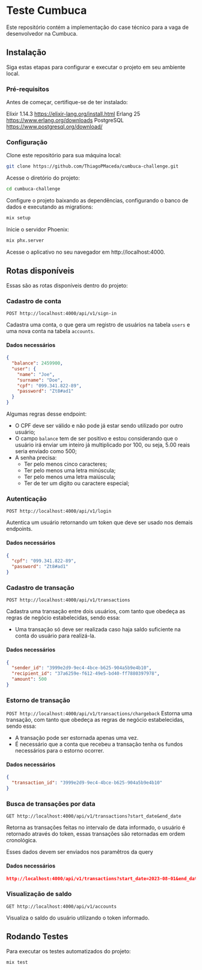 # Teste Cumbuca
Este repositório contém a implementação do case técnico para a vaga de desenvolvedor na Cumbuca.

## Instalação
Siga estas etapas para configurar e executar o projeto em seu ambiente local.

### Pré-requisitos
Antes de começar, certifique-se de ter instalado:

Elixir 1.14.3 https://elixir-lang.org/install.html
Erlang 25 https://www.erlang.org/downloads
PostgreSQL https://www.postgresql.org/download/


### Configuração
Clone este repositório para sua máquina local:

```bash
git clone https://github.com/ThiagoPMaceda/cumbuca-challenge.git
```

Acesse o diretório do projeto:

```bash
cd cumbuca-challenge 
```

Configure o projeto baixando as dependências, configurando o banco de dados e executando as migrations:

```bash
mix setup
```

Inicie o servidor Phoenix:

```bash
mix phx.server
```
Acesse o aplicativo no seu navegador em http://localhost:4000.

## Rotas disponíveis

Essas são as rotas disponíveis dentro do projeto:

### Cadastro de conta
`POST http://localhost:4000/api/v1/sign-in`

Cadastra uma conta, o que gera um registro de usuários na tabela `users` e uma nova conta na tabela `accounts`.

#### Dados necessários
```json
{
  "balance": 2459900,
  "user": {
    "name": "Joe",
    "surname": "Doe",
    "cpf": "099.341.822-89",
    "password": "Zt8#ad1"
  }
}
```

Algumas regras desse endpoint:
- O CPF deve ser válido e não pode já estar sendo utilizado por outro usuário; 
- O campo `balance` tem de ser positivo e estou considerando que o usuário irá enviar um inteiro já multiplicado por 100, ou seja, 5.00 reais seria enviado como 500;
- A senha precisa: 
  - Ter pelo menos cinco caracteres;
  - Ter pelo menos uma letra minúscula;
  - Ter pelo menos uma letra maiúscula;
  - Ter de ter um digito ou caractere especial;

### Autenticação
`POST http://localhost:4000/api/v1/login`

Autentica um usuário retornando um token que deve ser usado nos demais endpoints.

#### Dados necessários
```json
{
  "cpf": "099.341.822-89",
  "password": "Zt8#ad1"
}
```

### Cadastro de transação
`POST http://localhost:4000/api/v1/transactions`

Cadastra uma transação entre dois usuários, com tanto que obedeça as regras de negócio estabelecidas, sendo essa:

- Uma transação só deve ser realizada caso haja saldo suficiente na conta do usuário para realizá-la.

#### Dados necessários
```json
{
  "sender_id": "3999e2d9-9ec4-4bce-b625-904a5b9e4b10",
  "recipient_id": "37a6259e-f612-49e5-bd40-ff7880397978",
  "amount": 500 
}
```

### Estorno de transação
`POST http://localhost:4000/api/v1/transactions/chargeback`
Estorna uma transação, com tanto que obedeça as regras de negócio estabelecidas, sendo essa:

- A transação pode ser estornada apenas uma vez.
- É necessário que a conta que recebeu a transação tenha os fundos necessários para o estorno ocorrer.

#### Dados necessários
```json
{
  "transaction_id": "3999e2d9-9ec4-4bce-b625-904a5b9e4b10"
}
```


### Busca de transações por data
`GET http://localhost:4000/api/v1/transactions?start_date&end_date`

Retorna as transações feitas no intervalo de data informado, o usuário é retornado através do token, essas transações são retornadas em ordem cronológica.

Esses dados devem ser enviados nos paramêtros da query


#### Dados necessários
```json
http://localhost:4000/api/v1/transactions?start_date=2023-08-01&end_date=2023-08-30
```

### Visualização de saldo
`GET http://localhost:4000/api/v1/accounts`

Visualiza o saldo do usuário utilizando o token informado.

## Rodando Testes
Para executar os testes automatizados do projeto:

```bash
mix test
```
